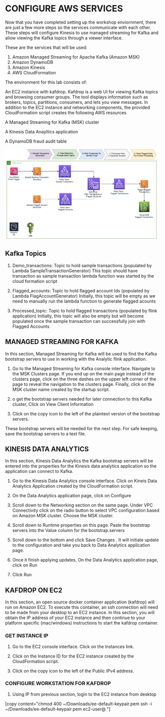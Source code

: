 # CONFIGURE AWS SERVICES

Now that you have completed setting up the workshop enviornment, there are just a few more steps so the services communicate with each other. These steps will configure Kinesis to use managed streaming for Kafka and allow viewing the Kafka topics through a viewer interface.

These are the services that will be used:

1. Amazon Managed Streaming for Apache Kafka (Amazon MSK)
2. Amazon DynamoDB
3. Amazon Kinesis
4. AWS CloudFormation

The environment for this lab consists of:

An EC2 instance with kafdrop.
Kafdrop is a web UI for viewing Kafka topics and browsing consumer groups. The tool displays information such as brokers, topics, partitions, consumers, and lets you view messages.
In addition to the EC2 instance and networking components, the provided CloudFormation script creates the following AWS resources

A Managed Streaming for Kafka (MSK) cluster

A Kinesis Data Anayltics application

A DynamoDB fraud audit table

![arch](FraudFlinkDynamoArchitecture.jpeg)

## Kafka Topics
1. Demo_transactions: Topic to hold sample transactions (populated by Lambda SampleTransactionGenerator)
This topic should have transaction as sample transaction lambda function was started by the cloud formation script

2. Flagged_accounts: Topic to hold flagged account Ids (populated by Lambda FlagAccountGenerator)
Initially, this topic will be empty as we need to manually run the lambda function to generate flagged acounts

3. Processed_topic: Topic to hold flagged transactions (populated by flink application)
Initially, this topic will also be empty but will become populated once the sample transaction can successfully join with Flagged Accounts


## MANAGED STREAMING FOR KAFKA
In this section, Managed Streaming for Kafka will be used to find the Kafka bootstrap servers to use in working with the Analytic flink application.

1. Go to the Managed Streaming for Kafka console interface. Navigate to the MSK Clusters page. If you end up on the main page instead of the clusters page, click on the three dashes on the upper left corner of the page to reveal the navigation to the clusters page. Finally, click on the MSK cluster name created by the startup script.


2. o get the bootstrap servers needed for later connection to this Kafka cluster, Click on View Client Information


3. Click on the copy icon to the left of the plaintext version of the bootstrap servers.




These bootstrap servers will be needed for the next step. For safe keeping, save the bootstrap servers to a text file.

## KINESIS DATA ANALYTICS
In this section, Kinesis Data Analytics the Kafka bootstrap servers will be entered into the properties for the Kinesis data analytics application so the application can connect to Kafka.

1. Go to the Kinesis Data Analytics console interface. Click on Kineis Data Analytics Application created by the CloudFormation script.


2. On the Data Analytics application page, click on Configure


3. Scroll down to the Networking section on the same page. Under VPC Connectivity click on the radio button to select VPC configuration based on Amazon MSK cluster. Choose the MSK cluster.


4. Scroll down to Runtime properties on this page. Paste the bootstrap servers into the Value column for the bootstrap.servers


5. Scroll down to the bottom and click Save Changes . It will initiate update to the configuration and take you back to Data Analytics application page.

6. Once it finish applying updates, On the Data Analytics application page, click on Run


7. Click Run

## KAFDROP ON EC2
In this section, an open source docker container application (kafdrop) will run on Amazon EC2. To execute this container, an ssh connection will need to be made from your desktop to an EC2 instance.
In this section, you will obtain the IP address of your EC2 instance and then continue to your platform specific (mac/windows) instructions to start the kafdrop container.

### GET INSTANCE IP

1. Go to the EC2 console interface. Click on the Instances link.

2. Click on the Instance ID for the EC2 instance created by the CloudFormation script.

3. Click on the copy icon to the left of the Public IPv4 address.

### CONFIGURE WORKSTATION FOR KAFDROP

1. Using IP from previous section, login to the EC2 instance from desktop

[copy content="chmod 400 ~/Downloads/ee-default-keypair.pem ssh -i ~/Downloads/ee-default-keypair.pem ec2-user@<ip address from above> "]














